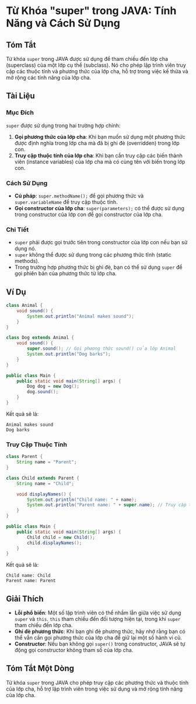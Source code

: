 <!--
Meta Description: # Từ Khóa "super" trong JAVA: Tính Năng và Cách Sử Dụng ## Tóm Tắt Từ khóa `super` trong JAVA được sử dụng để tham chiếu đến lớp cha (superclass) của ...
Meta Keywords: lớp, của, super, trong, cha
-->

# Từ Khóa "super" trong JAVA: Tính Năng và Cách Sử Dụng

## Tóm Tắt
Từ khóa `super` trong JAVA được sử dụng để tham chiếu đến lớp cha (superclass) của một lớp cụ thể (subclass). Nó cho phép lập trình viên truy cập các thuộc tính và phương thức của lớp cha, hỗ trợ trong việc kế thừa và mở rộng các tính năng của lớp cha.

## Tài Liệu
### Mục Đích
`super` được sử dụng trong hai trường hợp chính:
1. **Gọi phương thức của lớp cha**: Khi bạn muốn sử dụng một phương thức được định nghĩa trong lớp cha mà đã bị ghi đè (overridden) trong lớp con.
2. **Truy cập thuộc tính của lớp cha**: Khi bạn cần truy cập các biến thành viên (instance variables) của lớp cha mà có cùng tên với biến trong lớp con.

### Cách Sử Dụng
- **Cú pháp**: `super.methodName();` để gọi phương thức và `super.variableName` để truy cập thuộc tính.
- **Gọi constructor của lớp cha**: `super(parameters);` có thể được sử dụng trong constructor của lớp con để gọi constructor của lớp cha.

### Chi Tiết
- `super` phải được gọi trước tiên trong constructor của lớp con nếu bạn sử dụng nó.
- `super` không thể được sử dụng trong các phương thức tĩnh (static methods).
- Trong trường hợp phương thức bị ghi đè, bạn có thể sử dụng `super` để gọi phiên bản của phương thức từ lớp cha.

## Ví Dụ
```java
class Animal {
    void sound() {
        System.out.println("Animal makes sound");
    }
}

class Dog extends Animal {
    void sound() {
        super.sound(); // Gọi phương thức sound() của lớp Animal
        System.out.println("Dog barks");
    }
}

public class Main {
    public static void main(String[] args) {
        Dog dog = new Dog();
        dog.sound();
    }
}
```

Kết quả sẽ là:
```
Animal makes sound
Dog barks
```

### Truy Cập Thuộc Tính
```java
class Parent {
    String name = "Parent";
}

class Child extends Parent {
    String name = "Child";

    void displayNames() {
        System.out.println("Child name: " + name);
        System.out.println("Parent name: " + super.name); // Truy cập thuộc tính name của lớp Parent
    }
}

public class Main {
    public static void main(String[] args) {
        Child child = new Child();
        child.displayNames();
    }
}
```

Kết quả sẽ là:
```
Child name: Child
Parent name: Parent
```

## Giải Thích
- **Lỗi phổ biến**: Một số lập trình viên có thể nhầm lẫn giữa việc sử dụng `super` và `this`. `this` tham chiếu đến đối tượng hiện tại, trong khi `super` tham chiếu đến lớp cha.
- **Ghi đè phương thức**: Khi bạn ghi đè phương thức, hãy nhớ rằng bạn có thể vẫn cần gọi phương thức của lớp cha để giữ lại một số hành vi cũ.
- **Constructor**: Nếu bạn không gọi `super()` trong constructor, JAVA sẽ tự động gọi constructor không tham số của lớp cha.

## Tóm Tắt Một Dòng
Từ khóa `super` trong JAVA cho phép truy cập các phương thức và thuộc tính của lớp cha, hỗ trợ lập trình viên trong việc sử dụng và mở rộng tính năng của lớp cha.